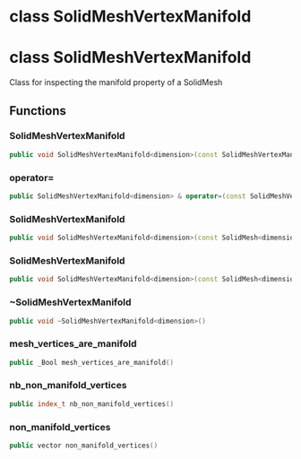 # class SolidMeshVertexManifold

# class SolidMeshVertexManifold


 Class for inspecting the manifold property of a SolidMesh



## Functions

### SolidMeshVertexManifold

```cpp
public void SolidMeshVertexManifold<dimension>(const SolidMeshVertexManifold<dimension> & )
```


### operator=

```cpp
public SolidMeshVertexManifold<dimension> & operator=(const SolidMeshVertexManifold<dimension> & )
```


### SolidMeshVertexManifold

```cpp
public void SolidMeshVertexManifold<dimension>(const SolidMesh<dimension> & mesh)
```


### SolidMeshVertexManifold

```cpp
public void SolidMeshVertexManifold<dimension>(const SolidMesh<dimension> & mesh, _Bool verbose)
```


### ~SolidMeshVertexManifold

```cpp
public void ~SolidMeshVertexManifold<dimension>()
```


### mesh_vertices_are_manifold

```cpp
public _Bool mesh_vertices_are_manifold()
```


### nb_non_manifold_vertices

```cpp
public index_t nb_non_manifold_vertices()
```


### non_manifold_vertices

```cpp
public vector non_manifold_vertices()
```




